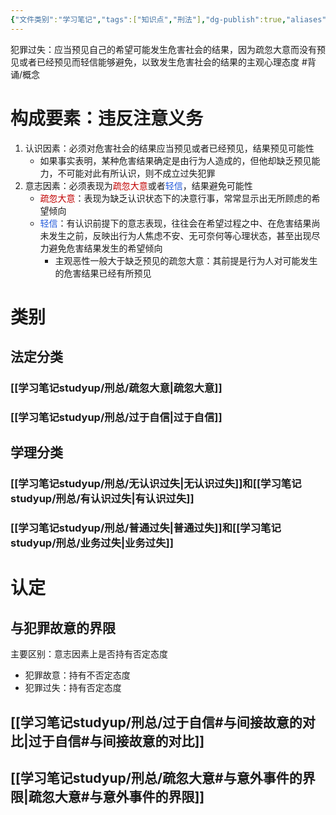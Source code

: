 ```yaml
---
{"文件类别":"学习笔记","tags":["知识点","刑法"],"dg-publish":true,"aliases":["过失","事实过失","罪责过失"],"permalink":"/学习笔记studyup/刑总/犯罪过失/","dgPassFrontmatter":true,"created":"2024-11-02T17:33:11.166+08:00","updated":"2024-11-19T15:46:33.210+08:00"}
---
```


犯罪过失：应当预见自己的希望可能发生危害社会的结果，因为疏忽大意而没有预见或者已经预见而轻信能够避免，以致发生危害社会的结果的主观心理态度 #背诵/概念 
# 构成要素：违反注意义务
1. 认识因素：必须对危害社会的结果应当预见或者已经预见，结果预见可能性
	- 如果事实表明，某种危害结果确定是由行为人造成的，但他却缺乏预见能力，不可能对此有所认识，则不成立过失犯罪
2. 意志因素：必须表现为<font color="#c00000">疏忽大意</font>或者<font color="#245bdb">轻信</font>，结果避免可能性
	- <font color="#c00000">疏忽大意</font>：表现为缺乏认识状态下的决意行事，常常显示出无所顾虑的希望倾向
	- <font color="#245bdb">轻信</font>：有认识前提下的意志表现，往往会在希望过程之中、在危害结果尚未发生之前，反映出行为人焦虑不安、无可奈何等心理状态，甚至出现尽力避免危害结果发生的希望倾向
		- 主观恶性一般大于缺乏预见的疏忽大意：其前提是行为人对可能发生的危害结果已经有所预见
# 类别
## 法定分类
### [[学习笔记studyup/刑总/疏忽大意\|疏忽大意]]
### [[学习笔记studyup/刑总/过于自信\|过于自信]]
## 学理分类
### [[学习笔记studyup/刑总/无认识过失\|无认识过失]]和[[学习笔记studyup/刑总/有认识过失\|有认识过失]]
### [[学习笔记studyup/刑总/普通过失\|普通过失]]和[[学习笔记studyup/刑总/业务过失\|业务过失]]
# 认定
## 与犯罪故意的界限
主要区别：意志因素上是否持有否定态度
- 犯罪故意：持有不否定态度
- 犯罪过失：持有否定态度
## [[学习笔记studyup/刑总/过于自信#与间接故意的对比\|过于自信#与间接故意的对比]]
## [[学习笔记studyup/刑总/疏忽大意#与意外事件的界限\|疏忽大意#与意外事件的界限]]